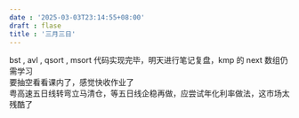 ```yaml
---
date : '2025-03-03T23:14:55+08:00'
draft : flase
title : '三月三日'
---
```


bst , avl , qsort , msort 代码实现完毕，明天进行笔记复盘，kmp 的 next 数组仍需学习  
要抽空看看课内了，感觉快收作业了  
粤高速五日线转弯立马清仓，等五日线企稳再做，应尝试年化利率做法，这市场太残酷了  
